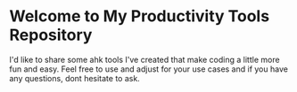 # Welcome to My Productivity Tools Repository
I'd like to share some ahk tools I've created that make coding a little more fun and easy.
Feel free to use and adjust for your use cases and if you have any questions, dont hesitate to ask.
